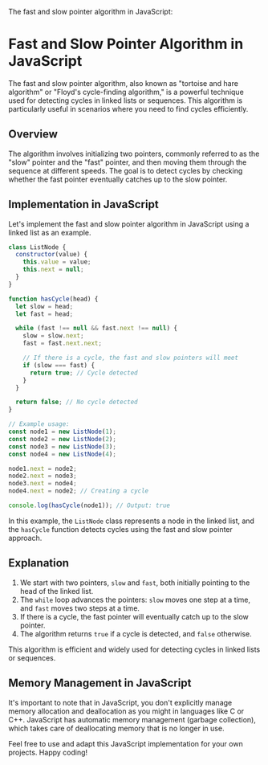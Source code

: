 The fast and slow pointer algorithm in JavaScript:

# Fast and Slow Pointer Algorithm in JavaScript

The fast and slow pointer algorithm, also known as "tortoise and hare algorithm" or "Floyd's cycle-finding algorithm," is a powerful technique used for detecting cycles in linked lists or sequences. This algorithm is particularly useful in scenarios where you need to find cycles efficiently.

## Overview

The algorithm involves initializing two pointers, commonly referred to as the "slow" pointer and the "fast" pointer, and then moving them through the sequence at different speeds. The goal is to detect cycles by checking whether the fast pointer eventually catches up to the slow pointer.

## Implementation in JavaScript

Let's implement the fast and slow pointer algorithm in JavaScript using a linked list as an example.

```javascript
class ListNode {
  constructor(value) {
    this.value = value;
    this.next = null;
  }
}

function hasCycle(head) {
  let slow = head;
  let fast = head;

  while (fast !== null && fast.next !== null) {
    slow = slow.next;
    fast = fast.next.next;

    // If there is a cycle, the fast and slow pointers will meet
    if (slow === fast) {
      return true; // Cycle detected
    }
  }

  return false; // No cycle detected
}

// Example usage:
const node1 = new ListNode(1);
const node2 = new ListNode(2);
const node3 = new ListNode(3);
const node4 = new ListNode(4);

node1.next = node2;
node2.next = node3;
node3.next = node4;
node4.next = node2; // Creating a cycle

console.log(hasCycle(node1)); // Output: true
```

In this example, the `ListNode` class represents a node in the linked list, and the `hasCycle` function detects cycles using the fast and slow pointer approach.

## Explanation

1. We start with two pointers, `slow` and `fast`, both initially pointing to the head of the linked list.
2. The `while` loop advances the pointers: `slow` moves one step at a time, and `fast` moves two steps at a time.
3. If there is a cycle, the fast pointer will eventually catch up to the slow pointer.
4. The algorithm returns `true` if a cycle is detected, and `false` otherwise.

This algorithm is efficient and widely used for detecting cycles in linked lists or sequences.

## Memory Management in JavaScript

It's important to note that in JavaScript, you don't explicitly manage memory allocation and deallocation as you might in languages like C or C++. JavaScript has automatic memory management (garbage collection), which takes care of deallocating memory that is no longer in use.

Feel free to use and adapt this JavaScript implementation for your own projects. Happy coding!
